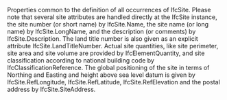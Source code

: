 Properties common to the definition of all occurrences of IfcSite. Please note that several site attributes are handled directly at the IfcSite instance, the site number (or short name) by IfcSite.Name, the site name (or long name) by IfcSite.LongName, and the description (or comments) by IfcSite.Description. The land title number is also given as an explicit attribute IfcSite.LandTitleNumber. Actual site quantities, like site perimeter, site area and site volume are provided by IfcElementQuantity, and site classification according to national building code by IfcClassificationReference. The global positioning of the site in terms of Northing and Easting and height above sea level datum is given by IfcSite.RefLongitude, IfcSite.RefLatitude, IfcSite.RefElevation and the postal address by IfcSite.SiteAddress.